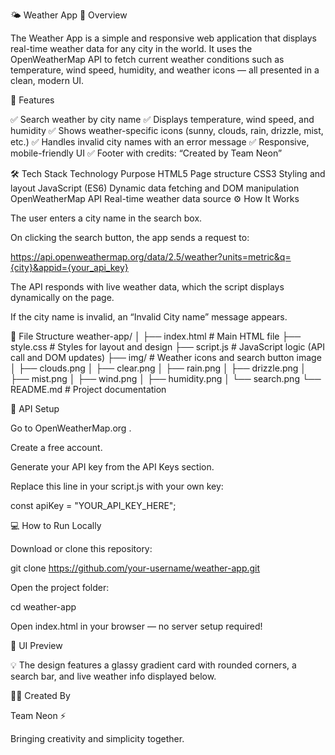 🌤️ Weather App
🧠 Overview

The Weather App is a simple and responsive web application that displays real-time weather data for any city in the world.
It uses the OpenWeatherMap API to fetch current weather conditions such as temperature, wind speed, humidity, and weather icons — all presented in a clean, modern UI.

🚀 Features

✅ Search weather by city name
✅ Displays temperature, wind speed, and humidity
✅ Shows weather-specific icons (sunny, clouds, rain, drizzle, mist, etc.)
✅ Handles invalid city names with an error message
✅ Responsive, mobile-friendly UI
✅ Footer with credits: “Created by Team Neon”

🛠️ Tech Stack
Technology	Purpose
HTML5	Page structure
CSS3	Styling and layout
JavaScript (ES6)	Dynamic data fetching and DOM manipulation
OpenWeatherMap API	Real-time weather data source
⚙️ How It Works

The user enters a city name in the search box.

On clicking the search button, the app sends a request to:

https://api.openweathermap.org/data/2.5/weather?units=metric&q={city}&appid={your_api_key}


The API responds with live weather data, which the script displays dynamically on the page.

If the city name is invalid, an “Invalid City name” message appears.

🧩 File Structure
weather-app/
│
├── index.html        # Main HTML file
├── style.css         # Styles for layout and design
├── script.js         # JavaScript logic (API call and DOM updates)
├── img/              # Weather icons and search button image
│   ├── clouds.png
│   ├── clear.png
│   ├── rain.png
│   ├── drizzle.png
│   ├── mist.png
│   ├── wind.png
│   ├── humidity.png
│   └── search.png
└── README.md         # Project documentation

🔑 API Setup

Go to OpenWeatherMap.org
.

Create a free account.

Generate your API key from the API Keys section.

Replace this line in your script.js with your own key:

const apiKey = "YOUR_API_KEY_HERE";

💻 How to Run Locally

Download or clone this repository:

git clone https://github.com/your-username/weather-app.git


Open the project folder:

cd weather-app


Open index.html in your browser — no server setup required!

🎨 UI Preview

💡 The design features a glassy gradient card with rounded corners, a search bar, and live weather info displayed below.

👨‍💻 Created By

Team Neon ⚡

Bringing creativity and simplicity together.
